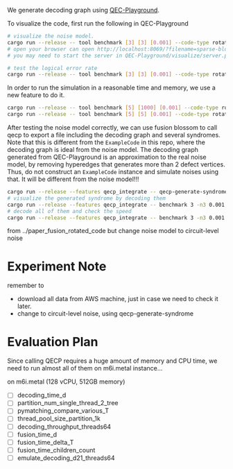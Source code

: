 

We generate decoding graph using [QEC-Playground](https://github.com/yuewuo/QEC-Playground).

To visualize the code, first run the following in QEC-Playground

```sh
# visualize the noise model.
cargo run --release -- tool benchmark [3] [3] [0.001] --code-type rotated-planar-code --noise-model stim-noise-model --decoder fusion -m10 --enable-visualizer --visualizer-filename sparse-blossom-noise-model.json
# open your browser can open http://localhost:8069/?filename=sparse-blossom-noise-model.json
# you may need to start the server in QEC-Playground/visualize/server.py

# test the logical error rate
cargo run --release -- tool benchmark [3] [3] [0.001] --code-type rotated-planar-code --noise-model stim-noise-model --decoder fusion -e1000
```

In order to run the simulation in a reasonable time and memory, we use a new feature to do it.
```sh
cargo run --release -- tool benchmark [5] [1000] [0.001] --code-type rotated-planar-code --noise-model stim-noise-model --use-brief-edge --decoder none --decoder-config '{"only_stab_z":true,"use_combined_probability":false,"skip_decoding":true}' -m1000 --debug-print fusion-blossom-syndrome-file
cargo run --release -- tool benchmark [5] [5] [0.001] --code-type rotated-planar-code --noise-model stim-noise-model --use-brief-edge --decoder fusion --decoder-config '{"only_stab_z":true,"use_combined_probability":false,"skip_decoding":true}' -m1000 --simulator-compact-extender-noisy-measurements 1000 --use-compact-simulator --debug-print fusion-blossom-syndrome-file
```

After testing the noise model correctly, we can use fusion blossom to call qecp to export a file including the decoding graph and several syndromes.
Note that this is different from the `ExampleCode` in this repo, where the decoding graph is ideal from the noise model.
The decoding graph generated from QEC-Playground is an approximation to the real noise model, by removing hyperedges that generates more than 2 defect vertices.
Thus, do not construct an `ExampleCode` instance and simulate noises using that. It will be different from the noise model!!!

```sh
cargo run --release --features qecp_integrate -- qecp-generate-syndrome [3] [3] [0.001] -m100 --code-type rotated-planar-code --noise-model stim-noise-model --fusion-blossom-syndrome-export-config '{"filename":"./tmp/test.syndromes","only_stab_z":true,"use_combined_probability":false}'
# visualize the generated syndrome by decoding them
cargo run --release --features qecp_integrate -- benchmark 3 -n3 0.001 -r1  --code-type error-pattern-reader --code-config '{"filename":"./tmp/test.syndromes"}' --primal-dual-type serial --verifier none --enable-visualizer
# decode all of them and check the speed
cargo run --release --features qecp_integrate -- benchmark 3 -n3 0.001 -r100  --code-type error-pattern-reader --code-config '{"filename":"./tmp/test.syndromes"}' --primal-dual-type serial --verifier none
```


from ../paper_fusion_rotated_code but change noise model to circuit-level noise

# Experiment Note

remember to 
- download all data from AWS machine, just in case we need to check it later.
- change to circuit-level noise, using qecp-generate-syndrome

# Evaluation Plan

Since calling QECP requires a huge amount of memory and CPU time, we need to run almost all of them on m6i.metal instance...

on m6i.metal (128 vCPU, 512GB memory)
- [ ] decoding_time_d
- [ ] partition_num_single_thread_2_tree
- [ ] pymatching_compare_various_T
- [ ] thread_pool_size_partition_1k
- [ ] decoding_throughput_threads64
- [ ] fusion_time_d
- [ ] fusion_time_delta_T
- [ ] fusion_time_children_count
- [ ] emulate_decoding_d21_threads64
